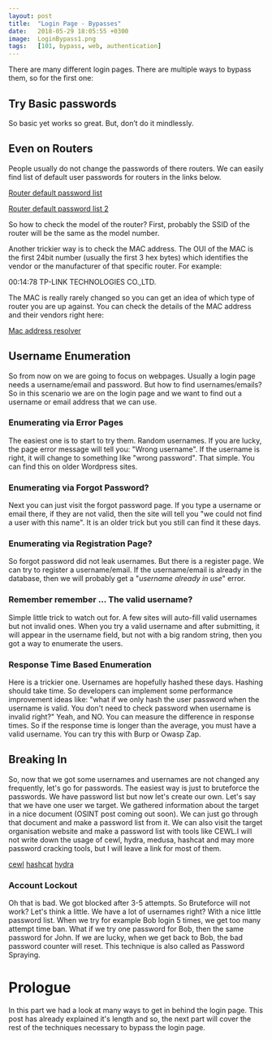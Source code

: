 ```yaml
---
layout: post
title:  "Login Page - Bypasses"
date:   2018-05-29 18:05:55 +0300
image:  LoginBypass1.png
tags:   [101, bypass, web, authentication]
---
```


There are many different login pages. There are multiple ways to bypass them, so for the first one:

<h2>Try Basic passwords</h2>

So basic yet works so great. But, don’t do it mindlessly. 

<h2>Even on Routers</h2>
People usually do not change the passwords of there routers. We can easily find list of default user passwords for routers in the links below.

[Router default password list](https://www.routerpasswords.com/)

[Router default password list 2](https://bestvpn.org/default-router-passwords/)

So how to check the model of the router? First, probably the SSID of the router will be the same as the model number. 

Another trickier way is to check the MAC address. The OUI of the MAC is the first 24bit number (usually the first 3 hex bytes) which identifies the vendor or the manufacturer of that specific router. For example:

00:14:78     TP-LINK TECHNOLOGIES CO.,LTD.

The MAC is really rarely changed so you can get an idea of which type of router  you are up against. You can check the details of the MAC address and their vendors right here:

[Mac address resolver](https://aruljohn.com/mac.pl)

<h2>Username Enumeration</h2>

So from now on we are going to focus on webpages. Usually a login page needs a username/email and password. But how to find usernames/emails? So in this scenario we are on the login page and we want to find out a username or email address that we can use. 

<h3>Enumerating via Error Pages</h3>

The easiest one is to start to try them. Random usernames. If you are lucky, the page error message will tell you: "Wrong username". If the username is right, it will change to something like "wrong password". That simple. You can find this on older Wordpress sites.

<h3>Enumerating via Forgot Password?</h3>

Next you can just visit the forgot password page. If you type a username or email there, if they are not valid, then the site will tell you "we could not find a user with this name". It is an older trick but you still can find it these days.

<h3>Enumerating via Registration Page?</h3>

So forgot password did not leak usernames. But there is a register page. We can try to register a username/email. If the username/email is already in the database, then we will probably get a "*username already in use*" error.

<h3>Remember remember … The valid username?</h3>

Simple little trick to watch out for. A few sites will auto-fill valid usernames but not invalid ones. When you try a valid username and after submitting, it will appear in the username field, but not with a big random string, then you got a way to enumerate the users.

<h3>Response Time Based Enumeration</h3>

Here is a trickier one. Usernames are hopefully hashed these days. Hashing should take time. So developers can implement some performance improvement ideas like: "what if we only hash the user password when the username is valid. You don't need to check password when username is invalid right?" Yeah, and NO. You can measure the difference in response times. So if the response time is longer than the average, you must have a valid username. You can try this with Burp or Owasp Zap.

<h2>Breaking In</h2>

So, now that we got some usernames and usernames are not changed any frequently, let's go for passwords. The easiest way is just to bruteforce the passwords. We have password list but now let's create our own. Let's say that we have one user we target. We gathered information about the target in a nice document (OSINT post coming out soon). We can just go through that document and make a password list from it. We can also visit the target organisation website and make a password list with tools like CEWL.I will not write down the usage of cewl, hydra, medusa, hashcat and may more password cracking tools, but I will leave a link for most of them. 

[cewl](https://tools.kali.org/password-attacks/cewl)
[hashcat](https://tools.kali.org/password-attacks/hashcat)
[hydra](https://tools.kali.org/password-attacks/hydra)


<h3>Account Lockout</h3>

Oh that is bad. We got blocked after 3-5 attempts. So Bruteforce will not work? Let's think a little. We have a lot of usernames right? With a nice little password list. When we try for example Bob login 5 times, we get too many attempt time ban. What if we try one password for Bob, then the same password for John. If we are lucky, when we get back to Bob, the bad password counter will reset. This technique is also called as Password Spraying. 

<h1>Prologue</h1>

In this part we had a look at many ways to get in behind the login page. This post has already explained it's length and so, the next part will cover the rest of the techniques necessary to bypass the login page.



